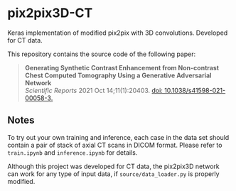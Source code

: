 # pix2pix3D-CT
<p>Keras implementation of modified pix2pix with 3D convolutions. Developed for CT data.</p>
<p>This repository contains the source code of the following paper:</p>
<blockquote>
  <p>
    <strong>Generating Synthetic Contrast Enhancement from Non-contrast Chest Computed Tomography Using a Generative Adversarial Network</strong>
    <br>
    <i>Scientific Reports</i> 2021 Oct 14;11(1):20403. <a href="https://doi.org/10.1038/s41598-021-00058-3">doi: 10.1038/s41598-021-00058-3.</a>
  </p>
</blockquote>

## Notes
<p>To try out your own training and inference, each case in the data set should contain a pair of stack of axial CT scans in DICOM format. Please refer to <code>train.ipynb</code> and <code>inference.ipynb</code> for details.</p>
<p>Although this project was developed for CT data, the pix2pix3D network can work for any type of input data, if <code>source/data_loader.py</code> is properly modified.</p>
